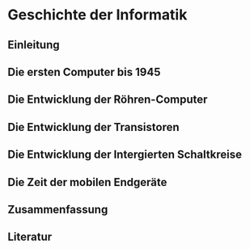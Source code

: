 # Geschichte der Informatik

## Einleitung

## Die ersten Computer bis 1945

## Die Entwicklung der Röhren-Computer

## Die Entwicklung der Transistoren

## Die Entwicklung der Intergierten Schaltkreise

## Die Zeit der mobilen Endgeräte

## Zusammenfassung

## Literatur
